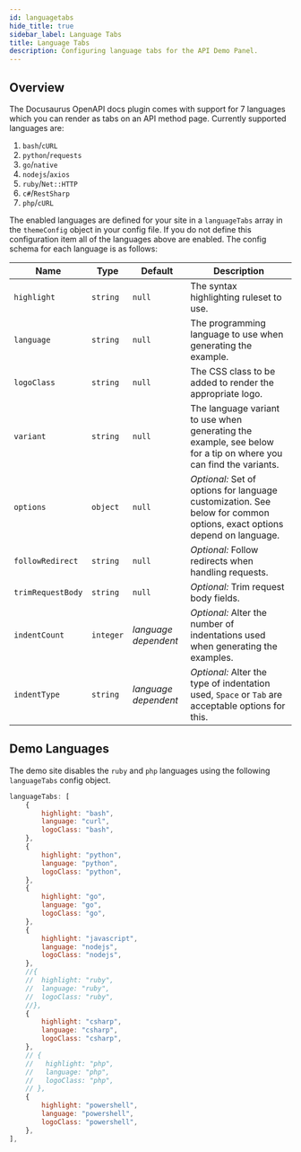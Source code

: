 ```yaml
---
id: languagetabs
hide_title: true
sidebar_label: Language Tabs
title: Language Tabs
description: Configuring language tabs for the API Demo Panel.
---
```


## Overview

The Docusaurus OpenAPI docs plugin comes with support for 7 languages which you can render as tabs on an API method page. Currently supported languages are:

1. `bash`/`cURL`
1. `python`/`requests`
1. `go`/`native`
1. `nodejs`/`axios`
1. `ruby`/`Net::HTTP`
1. `c#`/`RestSharp`
1. `php`/`cURL`

The enabled languages are defined for your site in a `languageTabs` array in the `themeConfig` object in your config file. If you do not define this configuration item all of the languages above are enabled. The config schema for each language is as follows:

| Name              | Type      | Default              | Description                                                                                                            |
| ----------------- | --------- | -------------------- | ---------------------------------------------------------------------------------------------------------------------- |
| `highlight`       | `string`  | `null`               | The syntax highlighting ruleset to use.                                                                                |
| `language`        | `string`  | `null`               | The programming language to use when generating the example.                                                           |
| `logoClass`       | `string`  | `null`               | The CSS class to be added to render the appropriate logo.                                                              |
| `variant`         | `string`  | `null`               | The language variant to use when generating the example, see below for a tip on where you can find the variants.       |
| `options`         | `object`  | `null`               | _Optional:_ Set of options for language customization. See below for common options, exact options depend on language. |
| `followRedirect`  | `string`  | `null`               | _Optional:_ Follow redirects when handling requests.                                                                   |
| `trimRequestBody` | `string`  | `null`               | _Optional:_ Trim request body fields.                                                                                  |
| `indentCount`     | `integer` | _language dependent_ | _Optional:_ Alter the number of indentations used when generating the examples.                                        |
| `indentType`      | `string`  | _language dependent_ | _Optional:_ Alter the type of indentation used, `Space` or `Tab` are acceptable options for this.                      |

## Demo Languages

The demo site disables the `ruby` and `php` languages using the following `languageTabs` config object.

```js
languageTabs: [
    {
        highlight: "bash",
        language: "curl",
        logoClass: "bash",
    },
    {
        highlight: "python",
        language: "python",
        logoClass: "python",
    },
    {
        highlight: "go",
        language: "go",
        logoClass: "go",
    },
    {
        highlight: "javascript",
        language: "nodejs",
        logoClass: "nodejs",
    },
    //{
    //  highlight: "ruby",
    //  language: "ruby",
    //  logoClass: "ruby",
    //},
    {
        highlight: "csharp",
        language: "csharp",
        logoClass: "csharp",
    },
    // {
    //   highlight: "php",
    //   language: "php",
    //   logoClass: "php",
    // },
    {
        highlight: "powershell",
        language: "powershell",
        logoClass: "powershell",
    },
],
```

